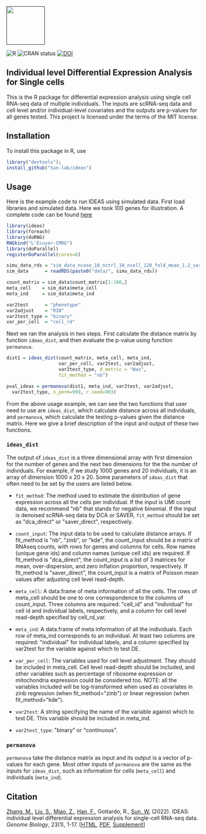 <div align="left">
<a href=""><img src="https://img.shields.io/badge/R-%23276DC3.svg?style=square&logo=r&logoColor=pink&label=ideas" height="100" /></a>
</div>

<!-- badges: start -->
![R](https://img.shields.io/badge/R-%23276DC3.svg?style=square&logo=r&logoColor=pink)
![CRAN status](https://www.r-pkg.org/badges/version/ideas)
[![DOI](https://zenodo.org/badge/DOI/10.1186/s13059-022-02605-1.svg)](https://doi.org/10.1186/s13059-022-02605-1)
<!-- badges: end -->

## Individual level Differential Expression Analysis for Single cells

This is the R package for differential expression analysis using single cell RNA-seq data  of  multiple individuals. The inputs are scRNA-seq data  and cell level and/or individual-level covariates and the outputs are p-values for all genes tested. This project is licensed under the terms of the MIT license.


## Installation 

To install this package in R, use 
 
```R
library("devtools");
install_github("Sun-lab/ideas")
```

## Usage

Here is the example code to run IDEAS using simulated data. First load libraries and simulated data. Here we took 100 genes for illustration. A complete code can be found [here](https://github.com/Sun-lab/ideas_pipeline/blob/main/simulation/step2_evaluate_methods.R)

```R
library(ideas)
library(foreach)
library(doRNG)
RNGkind("L'Ecuyer-CMRG")
library(doParallel)
registerDoParallel(cores=6)

simu_data_rds = "sim_data_ncase_10_nctrl_10_ncell_120_fold_mean_1.2_var_1.5.rds"
sim_data      = readRDS(paste0("data/", simu_data_rds))

count_matrix = sim_data$count_matrix[1:100,]
meta_cell    = sim_data$meta_cell
meta_ind     = sim_data$meta_ind

var2test      = "phenotype"
var2adjust    = "RIN"
var2test_type = "binary"
var_per_cell  = "cell_rd"
```

Next we ran the analysis in two steps. First calculate the distance matrix by function ```ideas_dist```, and then evaluate the p-value using function ```permanova```.

```R
dist1 = ideas_dist(count_matrix, meta_cell, meta_ind, 
                   var_per_cell, var2test, var2adjust, 
                   var2test_type, d_metric = "Was", 
                   fit_method = "nb")

pval_ideas = permanova(dist1, meta_ind, var2test, var2adjust, 
  var2test_type, n_perm=999, r.seed=903)
```

From the above usage example, we can see the two functions that user need to use are ```ideas_dist```, which calculate distance across all individuals, and ```permanova```, which calculate the testing p-values given the distance matrix. Here we give a brief description of the input and output of these two functions. 

### ```ideas_dist```

The output of  ```ideas_dist``` is a three dimensional array with first dimension for the number of genes and the next two dimensions for the the number of individuals. For example, if we study 1000 genes and 20 individuals, it is an array of dimension 1000 x 20 x 20. Some parameters of ```ideas_dist``` that often need to be set by the users are listed below.

- ```fit_method```: The method used to estimate the distribution of gene expression across all the cells per individual. If the input is UMI count data, we recommend  "nb" that stands for negative binomial. If the input is denoised scRNA-seq data by DCA or SAVER, ```fit_method``` should be set as "dca_direct" or "saver_direct", respectively. 

- ```count_input```: The input data to be used to calculate distance arrays. If fit_method is "nb", "zinb", or "kde", the count_input should be a matrix of RNAseq counts, with rows for genes and columns for cells. Row names (unique gene ids) and column names (unique cell ids) are required. If fit_method is "dca_direct", the count_input is a list of 3 matrices for mean, over-dispersion, and zero inflation proportion, respectively. If fit_method is "saver_direct", the count_input is a matrix of Poisson mean values after adjusting cell level read-depth.

- ```meta_cell```: A data.frame of meta information of all the cells. The rows of meta_cell should be one to one correspondence to the columns of count_input. Three columns are required: "cell_id" and "individual" for cell id and individual labels, respectively, and a column for cell level read-depth specified by cell_rd_var.

- ```meta_ind```: A data.frame of meta information of all the individuals. Each row of meta_ind corresponds to an individual. At least two columns are required: "individual" for individual labels, and a column specified by var2test for the variable against which to test DE.

- ```var_per_cell```: The variables used for cell level adjustment. They should be included in meta_cell. Cell level read-depth should be included, and other variables such as percentage of ribosome expression or mitochondria expression could be considered too. NOTE: all the variables included will be log-transformed when used as covariates in zinb regression (when fit_method="zinb") or linear regression (when fit_method="kde").

- ```var2test```: A string specifying the name of the variable against which to test DE. This variable should be included in meta_ind.

- ```var2test_type```: "binary" or "continuous".

### ```permanova```

```permanova``` take the distance matrix as input and its output is a vector of p-values for each gene. Most other inputs of ```permanova``` are the same as the inputs for ```ideas_dist```, such as information for cells (```meta_cell```) and individuals (```meta_ind```). 

## Citation

[Zhang, M.](https://github.com/mqzhanglab), [Liu, S.](https://github.com/liusi2019), [Miao, Z.](https://stat.uw.edu/about-us/people/zhen-miao), [Han, F.](https://sites.stat.washington.edu/people/fanghan/), Gottardo, R., [Sun, W.](https://github.com/sunway1999) (2022). IDEAS: individual level differential expression analysis for single-cell RNA-seq data. *Genome Biology*, 23(1), 1-17. [[HTML](https://genomebiology.biomedcentral.com/articles/10.1186/s13059-022-02605-1), [PDF](https://genomebiology.biomedcentral.com/track/pdf/10.1186/s13059-022-02605-1.pdf), [Supplement](https://static-content.springer.com/esm/art%3A10.1186%2Fs13059-022-02605-1/MediaObjects/13059_2022_2605_MOESM1_ESM.pdf)]
